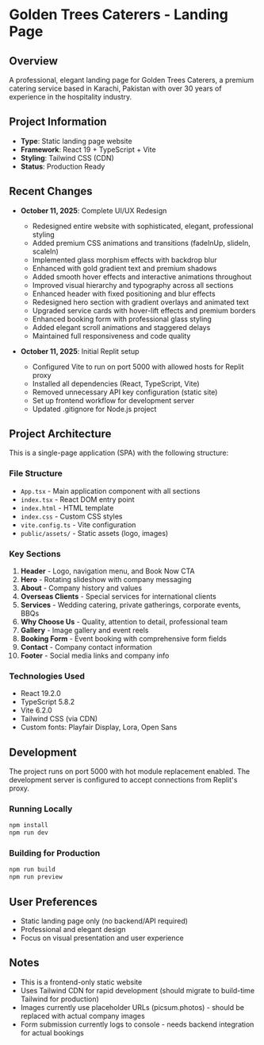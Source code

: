 # Golden Trees Caterers - Landing Page

## Overview
A professional, elegant landing page for Golden Trees Caterers, a premium catering service based in Karachi, Pakistan with over 30 years of experience in the hospitality industry.

## Project Information
- **Type**: Static landing page website
- **Framework**: React 19 + TypeScript + Vite
- **Styling**: Tailwind CSS (CDN)
- **Status**: Production Ready

## Recent Changes
- **October 11, 2025**: Complete UI/UX Redesign
  - Redesigned entire website with sophisticated, elegant, professional styling
  - Added premium CSS animations and transitions (fadeInUp, slideIn, scaleIn)
  - Implemented glass morphism effects with backdrop blur
  - Enhanced with gold gradient text and premium shadows
  - Added smooth hover effects and interactive animations throughout
  - Improved visual hierarchy and typography across all sections
  - Enhanced header with fixed positioning and blur effects
  - Redesigned hero section with gradient overlays and animated text
  - Upgraded service cards with hover-lift effects and premium borders
  - Enhanced booking form with professional glass styling
  - Added elegant scroll animations and staggered delays
  - Maintained full responsiveness and code quality
  
- **October 11, 2025**: Initial Replit setup
  - Configured Vite to run on port 5000 with allowed hosts for Replit proxy
  - Installed all dependencies (React, TypeScript, Vite)
  - Removed unnecessary API key configuration (static site)
  - Set up frontend workflow for development server
  - Updated .gitignore for Node.js project

## Project Architecture
This is a single-page application (SPA) with the following structure:

### File Structure
- `App.tsx` - Main application component with all sections
- `index.tsx` - React DOM entry point
- `index.html` - HTML template
- `index.css` - Custom CSS styles
- `vite.config.ts` - Vite configuration
- `public/assets/` - Static assets (logo, images)

### Key Sections
1. **Header** - Logo, navigation menu, and Book Now CTA
2. **Hero** - Rotating slideshow with company messaging
3. **About** - Company history and values
4. **Overseas Clients** - Special services for international clients
5. **Services** - Wedding catering, private gatherings, corporate events, BBQs
6. **Why Choose Us** - Quality, attention to detail, professional team
7. **Gallery** - Image gallery and event reels
8. **Booking Form** - Event booking with comprehensive form fields
9. **Contact** - Company contact information
10. **Footer** - Social media links and company info

### Technologies Used
- React 19.2.0
- TypeScript 5.8.2
- Vite 6.2.0
- Tailwind CSS (via CDN)
- Custom fonts: Playfair Display, Lora, Open Sans

## Development
The project runs on port 5000 with hot module replacement enabled. The development server is configured to accept connections from Replit's proxy.

### Running Locally
```bash
npm install
npm run dev
```

### Building for Production
```bash
npm run build
npm run preview
```

## User Preferences
- Static landing page only (no backend/API required)
- Professional and elegant design
- Focus on visual presentation and user experience

## Notes
- This is a frontend-only static website
- Uses Tailwind CDN for rapid development (should migrate to build-time Tailwind for production)
- Images currently use placeholder URLs (picsum.photos) - should be replaced with actual company images
- Form submission currently logs to console - needs backend integration for actual bookings
